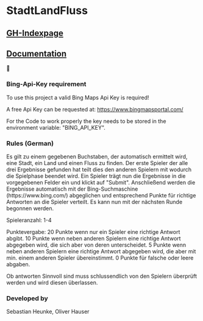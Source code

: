 # StadtLandFluss

<h2><a href="https://ob-fun-ws18.github.io/studienarbeit-stadtlandfluss/">GH-Indexpage</a></h2>
<h2><a href="https://ob-fun-ws18.github.io/studienarbeit-stadtlandfluss/docs/">Documentation</a></h2>
🎃

### Bing-Api-Key requirement

To use this project a valid Bing Maps Api Key is required!

A free Api Key can be requested at: https://www.bingmapsportal.com/

For the Code to work properly the key needs to be stored in the environment variable: "BING_API_KEY".

### Rules (German) 

<p> Es gilt zu einem gegebenen Buchstaben, der automatisch ermittelt wird, eine Stadt, ein Land und einen Fluss zu finden. Der erste Spieler der alle drei Ergebnisse gefunden hat teilt dies den anderen Spielern mit wodurch die Spielphase beendet wird. Ein Spieler trägt nun die Ergebnisse in die vorgegebenen Felder ein und klickt auf "Submit". Anschließend werden die Ergebnisse automatisch mit der Bing-Suchmaschine (https://www.bing.com/) abgeglichen und entsprechend Punkte für richtige Antworten an die Spieler verteilt. Es kann nun mit der nächsten Runde begonnen werden. </p>
 
<p> Spieleranzahl: 1-4 </p>
<p>Punktevergabe: 20 Punkte wenn nur ein Spieler eine richtige Antwort abgibt. 
               10 Punkte wenn neben anderen Spielern eine richtige Antwort abgegeben wird, die sich aber von deren unterscheidet.
               5 Punkte wenn neben anderen Spielern eine richtige Antwort abgegeben wird, die aber mit min. einem anderen Spieler übereinstimmt.
               0 Punkte für falsche oder leere abgaben. </p>
               
<p>Ob antworten Sinnvoll sind muss schlussendlich von den Spielern überprüft werden und wird diesen überlassen.</p>

### Developed by
<p>Sebastian Heunke, Oliver Hauser</p>
